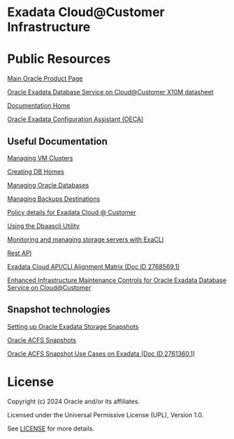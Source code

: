 # Exadata Cloud@Customer Infrastructure

# Public Resources

[Main Oracle Product Page](https://www.oracle.com/uk/engineered-systems/exadata/cloud-at-customer/)

[Oracle Exadata Database Service on Cloud@Customer X10M datasheet](https://www.oracle.com/a/ocom/docs/engineered-systems/exadata/exadb-cc-x10m-ds.pdf)

[Documentation Home](https://docs.oracle.com/en/engineered-systems/exadata-cloud-at-customer/)

[Oracle Exadata Configuration Assistant (OECA)](https://www.oracle.com/database/technologies/oeca-download.html)

## Useful Documentation
[Managing VM Clusters](https://docs.oracle.com/en/engineered-systems/exadata-cloud-at-customer/ecccm/ecc-manage-vm-clusters.html)

[Creating DB Homes](https://docs.oracle.com/en/engineered-systems/exadata-cloud-at-customer/ecccm/ecc-create-db-homes.html)

[Managing Oracle Databases](https://docs.oracle.com/en/engineered-systems/exadata-cloud-at-customer/ecccm/ecc-manage-databases.html)

[Managing Backups Destinations](https://docs.oracle.com/en/engineered-systems/exadata-cloud-at-customer/ecccm/ecc-manage-db-backup-and-recovery.html)

[Policy details for Exadata Cloud @ Customer](https://docs.oracle.com/en/engineered-systems/exadata-cloud-at-customer/ecccm/ecc-policy-details.html)

[Using the Dbaascli Utility](https://docs.oracle.com/en/engineered-systems/exadata-cloud-at-customer/ecccm/ecc-using-dbaascli.html)

[Monitoring and managing storage servers with ExaCLI](https://docs.oracle.com/en/engineered-systems/exadata-cloud-at-customer/ecccm/ecc-using-exacli.html)

[Rest API](https://docs.oracle.com/en/engineered-systems/exadata-cloud-at-customer/rest.html)

[Exadata Cloud API/CLI Alignment Matrix (Doc ID 2768569.1)](https://support.oracle.com/epmos/faces/DocumentDisplay?id=2768569.1)

[Enhanced Infrastructure Maintenance Controls for Oracle Exadata Database Service on Cloud@Customer](https://blogs.oracle.com/database/post/enhanced-infrastructure-maintenance-controls-for-oracle-exadata-database-service-on-cc)

## Snapshot technologies
[Setting up Oracle Exadata Storage Snapshots](https://docs.oracle.com/en/engineered-systems/exadata-database-machine/sagug/exadata-storage-server-snapshots.html#GUID-3147A414-3657-4B6C-B22E-A5F5869574C2)

[Oracle ACFS Snapshots](https://docs.oracle.com/en/database/oracle/oracle-database/19/ostmg/understand-acfs-concepts.html#GUID-5A3EF695-A795-4FEA-8BE2-AF657BD2238C)

[Oracle ACFS Snapshot Use Cases on Exadata (Doc ID 2761360.1)](https://support.oracle.com/epmos/faces/DocumentDisplay?_afrLoop=274346774362287&id=2761360.1&_afrWindowMode=0&_adf.ctrl-state=jgdocci36_4)

# License

Copyright (c) 2024 Oracle and/or its affiliates.

Licensed under the Universal Permissive License (UPL), Version 1.0.

See [LICENSE](https://github.com/oracle-devrel/technology-engineering/blob/main/LICENSE) for more details.
